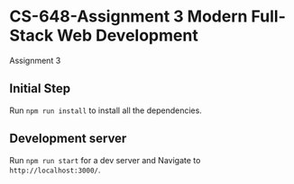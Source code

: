 # CS-648-Assignment 3 Modern Full-Stack Web Development
 Assignment 3

## Initial Step

Run `npm run install` to install all the dependencies.

## Development server

Run `npm run start` for a dev server and Navigate to `http://localhost:3000/`.

